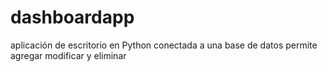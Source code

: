# dashboardapp
aplicación de escritorio en Python conectada a una base de datos permite agregar modificar y eliminar
